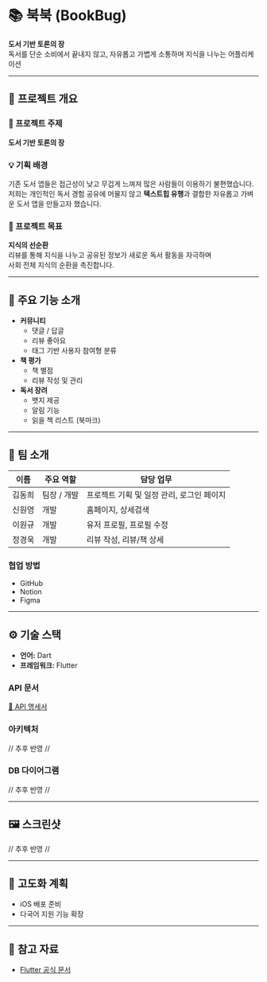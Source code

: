 # 📚 북북 (BookBug)

**도서 기반 토론의 장**  
독서를 단순 소비에서 끝내지 않고, 자유롭고 가볍게 소통하며 지식을 나누는 어플리케이션

---

## 📝 프로젝트 개요

### 🎯 프로젝트 주제  
**도서 기반 토론의 장**

### 💡 기획 배경  
기존 도서 앱들은 접근성이 낮고 무겁게 느껴져 많은 사람들이 이용하기 불편했습니다.  
저희는 개인적인 독서 경험 공유에 머물지 않고 **텍스트힙 유행**과 결합한 자유롭고 가벼운 도서 앱을 만들고자 했습니다.

### 🌟 프로젝트 목표  
**지식의 선순환**  
리뷰를 통해 지식을 나누고 공유된 정보가 새로운 독서 활동을 자극하며  
사회 전체 지식의 순환을 촉진합니다.

---

## 🚀 주요 기능 소개

- **커뮤니티**
  - 댓글 / 답글
  - 리뷰 좋아요
  - 태그 기반 사용자 참여형 분류
- **책 평가**
  - 책 별점
  - 리뷰 작성 및 관리
- **독서 장려**
  - 뱃지 제공
  - 알림 기능
  - 읽을 책 리스트 (북마크)

---

## 👥 팀 소개

| 이름 | 주요 역할 | 담당 업무 |
| --- | --- | --- |
| 김동희 | 팀장 / 개발 | 프로젝트 기획 및 일정 관리, 로그인 페이지 |
| 신원영 | 개발 | 홈페이지, 상세검색 |
| 이원규 | 개발 | 유저 프로필, 프로필 수정 |
| 정경욱 | 개발 | 리뷰 작성, 리뷰/책 상세 |

### 협업 방법
- GitHub
- Notion
- Figma

---

## ⚙️ 기술 스택

- **언어:** Dart
- **프레임워크:** Flutter

### API 문서  
[📄 API 명세서](https://forifbookbugapi.seongjinemong.app/docs/#/)

### 아키텍처
// 추후 반영 //

### DB 다이어그램
// 추후 반영 //

---

## 🖼️ 스크린샷  
// 추후 반영 //

---

## 🚧 고도화 계획

- iOS 배포 준비
- 다국어 지원 기능 확장

---

## 📌 참고 자료

- [Flutter 공식 문서](https://flutter.dev)

